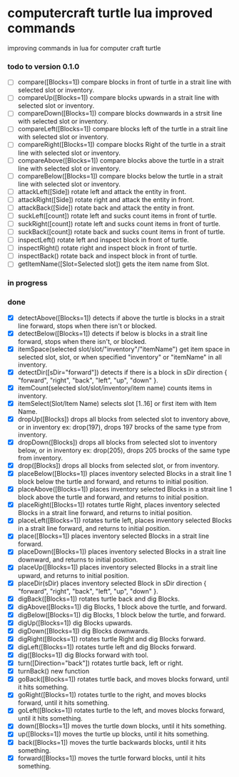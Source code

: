 # computercraft turtle lua improved commands

improving commands in lua for computer craft turtle

### todo to version 0.1.0

- [ ] compare([Blocks=1]) compare blocks in front of turtle in a strait line with selected slot or inventory.
- [ ] compareUp([Blocks=1]) compare blocks upwards in a strait line with selected slot or inventory.
- [ ] compareDown([Blocks=1]) compare blocks downwards in a strsit line with selected slot or inventory.
- [ ] compareLeft([Blocks=1]) compare blocks left of the turtle in a strait line with selected slot or inventory.
- [ ] compareRight([Blocks=1]) compare blocks Right of the turtle in a strait line with selected slot or inventory.
- [ ] compareAbove([Blocks=1]) compare blocks above the turtle in a strait line with selected slot or inventory.
- [ ] compareBelow([Blocks=1]) compare blocks below the turtle in a strait line with selected slot or inventory.
- [ ] attackLeft([Side]) rotate left and attack the entity in front.
- [ ] attackRight([Side]) rotate right and attack the entity in front.
- [ ] attackBack([Side]) rotate back and attack the entity in front.
- [ ] suckLeft([count]) rotate left and sucks count items in front of turtle.
- [ ] suckRight([count]) rotate left and sucks count items in front of turtle.
- [ ] suckBack([count]) rotate back and sucks count items in front of turtle.
- [ ] inspectLeft() rotate left and inspect block in front of turtle.
- [ ] inspectRight() rotate right and inspect block in front of turtle.
- [ ] inspectBack() rotate back and inspect block in front of turtle.
- [ ] getItemName([Slot=Selected slot]) gets the item name from Slot.

### in progress


### done

- [x] detectAbove([Blocks=1]) detects if above the turtle is blocks in a strait line forward, stops when there isn't or blocked.
- [x] detectBelow([Blocks=1]) detects if below is blocks in a strait line forward, stops when there isn't, or blocked.
- [x] itemSpace(selected slot/slot/"inventory"/"itemName") get item space in selected slot, slot, or when specified "inventory" or "itemName" in all inventory.
- [x] detectDir([sDir="forward"]) detects if there is a block in sDir direction { "forward", "right", "back", "left", "up", "down" }.
- [x] itemCount(selected slot/slot/inventory/item name) counts items in inventory.
- [x] itemSelect(Slot/Item Name) selects slot [1..16] or first item with Item Name.
- [x] dropUp([Blocks]) drops all blocks from selected slot to inventory above, or in inventory ex: drop(197), drops 197 brocks of the same type from inventory.
- [x] dropDown([Blocks]) drops all blocks from selected slot to inventory below, or in inventory ex: drop(205), drops 205 brocks of the same type from inventory.
- [x] drop([Blocks]) drops all blocks from selected slot, or from inventory.
- [x] placeBelow([Blocks=1]) places inventory selected Blocks in a strait line 1 block below the turtle and forward, and returns to initial position.
- [x] placeAbove([Blocks=1]) places inventory selected Blocks in a strait line 1 block above the turtle and forward, and returns to initial position.
- [x] placeRight([Blocks=1]) rotates turtle Right, places inventory selected Blocks in a strait line forward, and returns to initial position.
- [x] placeLeft([Blocks=1]) rotates turtle left, places inventory selected Blocks in a strait line forward, and returns to initial position.
- [x] place([Blocks=1]) places inventory selected Blocks in a strait line forward.
- [x] placeDown([Blocks=1]) places inventory selected Blocks in a strait line downward, and returns to initial position.
- [x] placeUp([Blocks=1]) places inventory selected Blocks in a strait line upward, and returns to initial position.
- [x] placeDir(sDir) places inventory selected Block in sDir direction { "forward", "right", "back", "left", "up", "down" }.
- [x] digBack([Blocks=1]) rotates turtle back and dig Blocks.
- [x] digAbove([Blocks=1]) dig Blocks, 1 block above the turtle, and forward.
- [x] digBelow([Blocks=1]) dig Blocks, 1 block below the turtle, and forward.
- [x] digUp([Blocks=1]) dig Blocks upwards.
- [x] digDown([Blocks=1]) dig Blocks downwards.
- [x] digRight([Blocks=1]) rotates turtle Right and dig Blocks forward.
- [X] digLeft([Blocks=1]) rotates turtle left and dig Blocks forward.
- [x] dig([Blocks=1]) dig Blocks forward with tool.
- [X] turn([Direction="back"]) rotates turtle back, left or right.
- [x] turnBack() new function
- [x] goBack([Blocks=1]) rotates turtle back, and moves blocks forward, until it hits something.
- [x] goRight([Blocks=1]) rotates turtle to the right, and moves blocks forward, until it hits something.
- [x] goLeft([Blocks=1]) rotates turtle to the left, and moves blocks forward, until it hits something.
- [x] down([Blocks=1]) moves the turtle down blocks, until it hits something.
- [x] up([Blocks=1]) moves the turtle up blocks, until it hits something.
- [x] back([Blocks=1]) moves the turtle backwards blocks, until it hits something.
- [x] forward([Blocks=1]) moves the turtle forward blocks, until it hits something.
